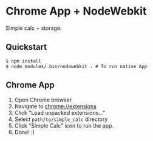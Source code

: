 # Chrome App + NodeWebkit

Simple calc + storage.

## Quickstart

    $ npm install
    $ node_modules/.bin/nodewebkit . # To run native App

## Chrome App

1. Open Chrome browser
2. Navigate to [chrome://extensions](chrome://extensions)
3. Click "Load unpacked extensions..."
4. Select `path/to/simple_calc` directory
5. Click "Simple Calc" icon to run the app.
6. Done! :)


